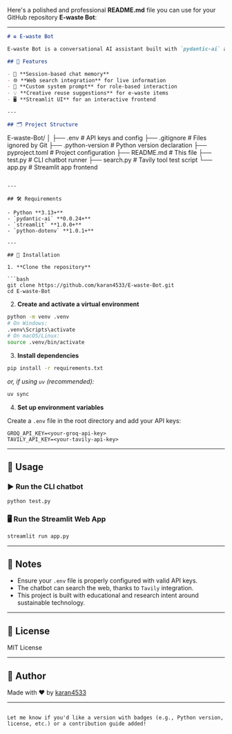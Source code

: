 Here's a polished and professional **README.md** file you can use for your GitHub repository **E-waste Bot**:

---

```markdown
# ♻️ E-waste Bot

E-waste Bot is a conversational AI assistant built with `pydantic-ai` and `groq`, designed to guide users on electronic waste management, recycling, and creative reuse ideas. It uses session-based memory and integrates tools like web search to provide dynamic, up-to-date responses.

## 🌟 Features

- 🔁 **Session-based chat memory**
- 🌐 **Web search integration** for live information
- 🤖 **Custom system prompt** for role-based interaction
- 💡 **Creative reuse suggestions** for e-waste items
- 🖥️ **Streamlit UI** for an interactive frontend

---

## 🗂️ Project Structure

```
E-waste-Bot/
│
├── .env                  # API keys and config
├── .gitignore            # Files ignored by Git
├── .python-version       # Python version declaration
├── pyproject.toml        # Project configuration
├── README.md             # This file
├── test.py               # CLI chatbot runner
├── search.py             # Tavily tool test script
└── app.py                # Streamlit app frontend
```

---

## 🛠️ Requirements

- Python **3.13+**
- `pydantic-ai` **0.0.24+**
- `streamlit` **1.0.0+**
- `python-dotenv` **1.0.1+**

---

## 🚀 Installation

1. **Clone the repository**

```bash
git clone https://github.com/karan4533/E-waste-Bot.git
cd E-waste-Bot
```

2. **Create and activate a virtual environment**

```bash
python -m venv .venv
# On Windows:
.venv\Scripts\activate
# On macOS/Linux:
source .venv/bin/activate
```

3. **Install dependencies**

```bash
pip install -r requirements.txt
```

_or, if using `uv` (recommended):_

```bash
uv sync
```

4. **Set up environment variables**

Create a `.env` file in the root directory and add your API keys:

```env
GROQ_API_KEY=<your-groq-api-key>
TAVILY_API_KEY=<your-tavily-api-key>
```

---

## 💬 Usage

### ▶️ Run the CLI chatbot

```bash
python test.py
```

### 🖥️ Run the Streamlit Web App

```bash
streamlit run app.py
```

---

## 📌 Notes

- Ensure your `.env` file is properly configured with valid API keys.
- The chatbot can search the web, thanks to `Tavily` integration.
- This project is built with educational and research intent around sustainable technology.

---

## 📄 License

MIT License

---

## 👤 Author

Made with ❤️ by [karan4533](https://github.com/karan4533)

---

```

Let me know if you'd like a version with badges (e.g., Python version, license, etc.) or a contribution guide added!
